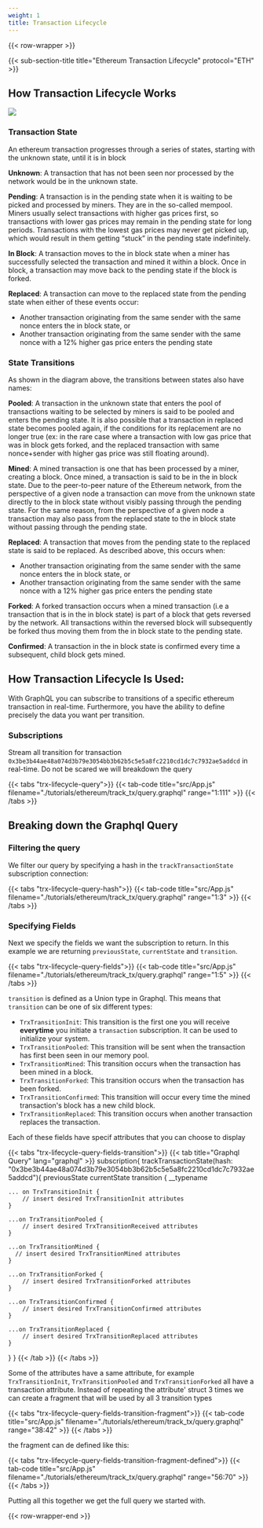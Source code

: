 ```yaml
---
weight: 1
title: Transaction Lifecycle
---
```


{{< row-wrapper >}}

{{< sub-section-title title="Ethereum Transaction Lifecycle"  protocol="ETH" >}}

## How Transaction Lifecycle Works

![](/img/eth_transaction_lifecycle.png)

### Transaction State

An ethereum transaction progresses through a series of states, starting with the unknown state, until it is in block

__Unknown__: A transaction that has not been seen nor processed by the network would be in the unknown state.

__Pending__: A transaction is in the pending state when it is waiting to be picked and processed by miners. They are in the so-called mempool. Miners usually select transactions with higher gas prices first, so transactions with lower gas prices may remain in the pending state for long periods. Transactions with the lowest gas prices may never get picked up, which would result in them getting “stuck” in the pending state indefinitely.

__In Block__: A transaction moves to the in block state when a miner has successfully selected the transaction and mined it within a block. Once in block, a transaction may move back to the pending state if the block is forked.

__Replaced__: A transaction can move to the replaced state from the pending state when either of these events occur:

- Another transaction originating from the same sender with the same nonce enters the in block state, or
- Another transaction originating from the same sender with the same nonce with a 12% higher gas price enters the pending state

### State Transitions
As shown in the diagram above, the transitions between states also have names:

__Pooled__: A transaction in the unknown state that enters the pool of transactions waiting to be selected by miners is said to be pooled and enters the pending state. It is also possible that a transaction in replaced state becomes pooled again, if the conditions for its replacement are no longer true (ex: in the rare case where a transaction with low gas price that was in block gets forked, and the replaced transaction with same nonce+sender with higher gas price was still floating around).

__Mined__: A mined transaction is one that has been processed by a miner, creating a block. Once mined, a transaction is said to be in the in block state. Due to the peer-to-peer nature of the Ethereum network, from the perspective of a given node a transaction can move from the unknown state directly to the in block state without visibly passing through the pending state. For the same reason, from the perspective of a given node a transaction may also pass from the replaced state to the in block state without passing through the pending state.

__Replaced__: A transaction that moves from the pending state to the replaced state is said to be replaced.  As described above, this occurs when:

- Another transaction originating from the same sender with the same nonce enters the in block state, or
- Another transaction originating from the same sender with the same nonce with a 12% higher gas price enters the pending state

__Forked__: A forked transaction occurs when a mined transaction (i.e a transaction that is in the in block state) is part of a block that gets reversed by the network. All transactions within the reversed block will subsequently be forked thus moving them from the in block state to the pending state.

__Confirmed__: A transaction in the in block state is confirmed every time a subsequent, child block gets mined.

## How Transaction Lifecycle Is Used:
With GraphQL you can subscribe to transitions of a specific ethereum transaction in real-time. Furthermore, you have the ability to define precisely the data you want per transition.
### Subscriptions
Stream all transition for transaction `0x3be3b44ae48a074d3b79e3054bb3b62b5c5e5a8fc2210cd1dc7c7932ae5addcd` in real-time. Do not be scared we will breakdown the query

{{< tabs "trx-lifecycle-query">}}
{{< tab-code title="src/App.js" filename="./tutorials/ethereum/track_tx/query.graphql" range="1:111" >}}
{{< /tabs >}}

## Breaking down the Graphql Query

### Filtering the query

We filter our query by specifying a hash in the `trackTransactionState` subscription connection:

{{< tabs "trx-lifecycle-query-hash">}}
{{< tab-code title="src/App.js" filename="./tutorials/ethereum/track_tx/query.graphql" range="1:3" >}}
{{< /tabs >}}

### Specifying Fields

Next we specify the fields we want the subscription to return. In this example we are returning `previousState`, `currentState` and `transition`.

{{< tabs "trx-lifecycle-query-fields">}}
{{< tab-code title="src/App.js" filename="./tutorials/ethereum/track_tx/query.graphql" range="1:5" >}}
{{< /tabs >}}

`transition` is defined as a Union type in Graphql. This means that `transition` can be one of six different types:

- `TrxTransitionInit`: This transition is the first one you will receive __everytime__ you initiate a `transaction` subscription. It can be used to initialize your system.
- `TrxTransitionPooled`: This transition will be sent when the transaction has first been seen in our memory pool.
- `TrxTransitionMined`: This transition occurs when the transaction has been mined in a block.
- `TrxTransitionForked`: This transition occurs when the transaction has been forked.
- `TrxTransitionConfirmed`: This transition will occur every time the mined transaction's block has a new child block.
- `TrxTransitionReplaced`: This transition occurs when another transaction replaces the transaction.

Each of these fields have specif attributes that you can choose to display


{{< tabs "trx-lifecycle-query-fields-transition">}}
{{< tab title="Graphql Query" lang="graphql" >}}
subscription{
  trackTransactionState(hash: "0x3be3b44ae48a074d3b79e3054bb3b62b5c5e5a8fc2210cd1dc7c7932ae5addcd"){
    previousState
    currentState
    transition {
      __typename

    ... on TrxTransitionInit {
        // insert desired TrxTransitionInit attributes
    }

    ...on TrxTransitionPooled {
        // insert desired TrxTransitionReceived attributes
    }

    ...on TrxTransitionMined {
      // insert desired TrxTransitionMined attributes
    }

    ...on TrxTransitionForked {
        // insert desired TrxTransitionForked attributes
    }

    ...on TrxTransitionConfirmed {
        // insert desired TrxTransitionConfirmed attributes
    }

    ...on TrxTransitionReplaced {
        // insert desired TrxTransitionReplaced attributes
    }
  }
}
{{< /tab >}}
{{< /tabs >}}

Some of the attributes have a same attribute, for example `TrxTransitionInit`, `TrxTransitionPooled` and `TrxTransitionForked` all have a transaction attribute. Instead of repeating the attribute' struct 3 times we can create a fragment that will be used by all 3 transition types

{{< tabs "trx-lifecycle-query-fields-transition-fragment">}}
{{< tab-code title="src/App.js" filename="./tutorials/ethereum/track_tx/query.graphql" range="38:42" >}}
{{< /tabs >}}

the fragment can de defined like this:

{{< tabs "trx-lifecycle-query-fields-transition-fragment-defined">}}
{{< tab-code title="src/App.js" filename="./tutorials/ethereum/track_tx/query.graphql" range="56:70" >}}
{{< /tabs >}}

Putting all this together we get the full query we started with.

{{< row-wrapper-end >}}

